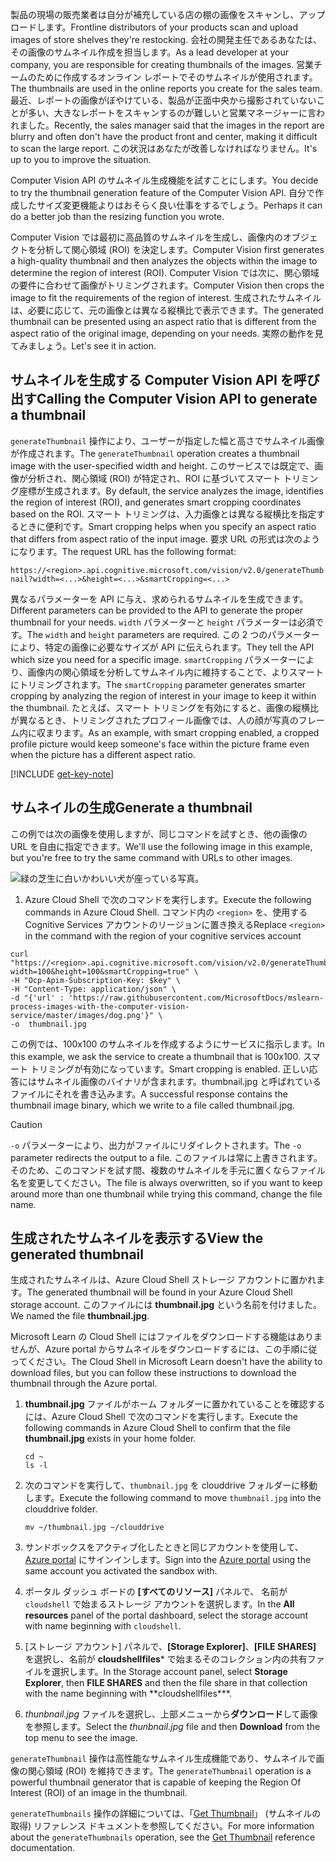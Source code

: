 <span data-ttu-id="ee0ee-101">製品の現場の販売業者は自分が補充している店の棚の画像をスキャンし、アップロードします。</span><span class="sxs-lookup"><span data-stu-id="ee0ee-101">Frontline distributors of your products scan and upload images of store shelves they're restocking.</span></span> <span data-ttu-id="ee0ee-102">会社の開発主任であるあなたは、その画像のサムネイル作成を担当します。</span><span class="sxs-lookup"><span data-stu-id="ee0ee-102">As a lead developer at your company, you are responsible for creating thumbnails of the images.</span></span> <span data-ttu-id="ee0ee-103">営業チームのために作成するオンライン レポートでそのサムネイルが使用されます。</span><span class="sxs-lookup"><span data-stu-id="ee0ee-103">The thumbnails are used in the online reports you create for the sales team.</span></span> <span data-ttu-id="ee0ee-104">最近、レポートの画像がぼやけている、製品が正面中央から撮影されていないことが多い、大きなレポートをスキャンするのが難しいと営業マネージャーに言われました。</span><span class="sxs-lookup"><span data-stu-id="ee0ee-104">Recently, the sales manager said that the images in the report are blurry and often don't have the product front and center, making it difficult to scan the large report.</span></span> <span data-ttu-id="ee0ee-105">この状況はあなたが改善しなければなりません。</span><span class="sxs-lookup"><span data-stu-id="ee0ee-105">It's up to you to improve the situation.</span></span>

<span data-ttu-id="ee0ee-106">Computer Vision API のサムネイル生成機能を試すことにします。</span><span class="sxs-lookup"><span data-stu-id="ee0ee-106">You decide to try the thumbnail generation feature of the Computer Vision API.</span></span> <span data-ttu-id="ee0ee-107">自分で作成したサイズ変更機能よりはおそらく良い仕事をするでしょう。</span><span class="sxs-lookup"><span data-stu-id="ee0ee-107">Perhaps it can do a better job than the resizing function you wrote.</span></span>

<span data-ttu-id="ee0ee-108">Computer Vision では最初に高品質のサムネイルを生成し、画像内のオブジェクトを分析して関心領域 (ROI) を決定します。</span><span class="sxs-lookup"><span data-stu-id="ee0ee-108">Computer Vision first generates a high-quality thumbnail and then analyzes the objects within the image to determine the region of interest (ROI).</span></span> <span data-ttu-id="ee0ee-109">Computer Vision では次に、関心領域の要件に合わせて画像がトリミングされます。</span><span class="sxs-lookup"><span data-stu-id="ee0ee-109">Computer Vision then crops the image to fit the requirements of the region of interest.</span></span> <span data-ttu-id="ee0ee-110">生成されたサムネイルは、必要に応じて、元の画像とは異なる縦横比で表示できます。</span><span class="sxs-lookup"><span data-stu-id="ee0ee-110">The generated thumbnail can be presented using an aspect ratio that is different from the aspect ratio of the original image, depending on your needs.</span></span> <span data-ttu-id="ee0ee-111">実際の動作を見てみましょう。</span><span class="sxs-lookup"><span data-stu-id="ee0ee-111">Let's see it in action.</span></span>

## <a name="calling-the-computer-vision-api-to-generate-a-thumbnail"></a><span data-ttu-id="ee0ee-112">サムネイルを生成する Computer Vision API を呼び出す</span><span class="sxs-lookup"><span data-stu-id="ee0ee-112">Calling the Computer Vision API to generate a thumbnail</span></span>

<span data-ttu-id="ee0ee-113">`generateThumbnail` 操作により、ユーザーが指定した幅と高さでサムネイル画像が作成されます。</span><span class="sxs-lookup"><span data-stu-id="ee0ee-113">The `generateThumbnail` operation creates a thumbnail image with the user-specified width and height.</span></span> <span data-ttu-id="ee0ee-114">このサービスでは既定で、画像が分析され、関心領域 (ROI) が特定され、ROI に基づいてスマート トリミング座標が生成されます。</span><span class="sxs-lookup"><span data-stu-id="ee0ee-114">By default, the service analyzes the image, identifies the region of interest (ROI), and generates smart cropping coordinates based on the ROI.</span></span> <span data-ttu-id="ee0ee-115">スマート トリミングは、入力画像とは異なる縦横比を指定するときに便利です。</span><span class="sxs-lookup"><span data-stu-id="ee0ee-115">Smart cropping helps when you specify an aspect ratio that differs from aspect ratio of the input image.</span></span> <span data-ttu-id="ee0ee-116">要求 URL の形式は次のようになります。</span><span class="sxs-lookup"><span data-stu-id="ee0ee-116">The request URL has the following format:</span></span>

`https://<region>.api.cognitive.microsoft.com/vision/v2.0/generateThumbnail?width=<...>&height=<...>&smartCropping=<...>`

<span data-ttu-id="ee0ee-117">異なるパラメーターを API に与え、求められるサムネイルを生成できます。</span><span class="sxs-lookup"><span data-stu-id="ee0ee-117">Different parameters can be provided to the API to generate the proper thumbnail for your needs.</span></span> <span data-ttu-id="ee0ee-118">`width` パラメーターと `height` パラメーターは必須です。</span><span class="sxs-lookup"><span data-stu-id="ee0ee-118">The `width` and `height` parameters are required.</span></span> <span data-ttu-id="ee0ee-119">この 2 つのパラメーターにより、特定の画像に必要なサイズが API に伝えられます。</span><span class="sxs-lookup"><span data-stu-id="ee0ee-119">They tell the API which size you need for a specific image.</span></span> <span data-ttu-id="ee0ee-120">`smartCropping` パラメーターにより、画像内の関心領域を分析してサムネイル内に維持することで、よりスマートにトリミングされます。</span><span class="sxs-lookup"><span data-stu-id="ee0ee-120">The `smartCropping` parameter generates smarter cropping by analyzing the region of interest in your image to keep it within the thumbnail.</span></span> <span data-ttu-id="ee0ee-121">たとえば、スマート トリミングを有効にすると、画像の縦横比が異なるとき、トリミングされたプロフィール画像では、人の顔が写真のフレーム内に収まります。</span><span class="sxs-lookup"><span data-stu-id="ee0ee-121">As an example, with smart cropping enabled, a cropped profile picture would keep someone's face within the picture frame even when the picture has a different aspect ratio.</span></span>

[!INCLUDE [get-key-note](./get-key.md)]

## <a name="generate-a-thumbnail"></a><span data-ttu-id="ee0ee-122">サムネイルの生成</span><span class="sxs-lookup"><span data-stu-id="ee0ee-122">Generate a thumbnail</span></span>

<span data-ttu-id="ee0ee-123">この例では次の画像を使用しますが、同じコマンドを試すとき、他の画像の URL を自由に指定できます。</span><span class="sxs-lookup"><span data-stu-id="ee0ee-123">We'll use the following image in this example, but you're free to try the same command with URLs to other images.</span></span> 

![緑の芝生に白いかわいい犬が座っている写真。](../media/4-dog.png)

1. <span data-ttu-id="ee0ee-125">Azure Cloud Shell で次のコマンドを実行します。</span><span class="sxs-lookup"><span data-stu-id="ee0ee-125">Execute the following commands in Azure Cloud Shell.</span></span> <span data-ttu-id="ee0ee-126">コマンド内の `<region>` を、使用する Cognitive Services アカウントのリージョンに置き換える</span><span class="sxs-lookup"><span data-stu-id="ee0ee-126">Replace `<region>` in the command with the region of your cognitive services account</span></span>

```azurecli
curl "https://<region>.api.cognitive.microsoft.com/vision/v2.0/generateThumbnail?width=100&height=100&smartCropping=true" \
-H "Ocp-Apim-Subscription-Key: $key" \
-H "Content-Type: application/json" \
-d "{'url' : 'https://raw.githubusercontent.com/MicrosoftDocs/mslearn-process-images-with-the-computer-vision-service/master/images/dog.png'}" \
-o  thumbnail.jpg
```

<span data-ttu-id="ee0ee-127">この例では、100x100 のサムネイルを作成するようにサービスに指示します。</span><span class="sxs-lookup"><span data-stu-id="ee0ee-127">In this example, we ask the service to create a thumbnail that is 100x100.</span></span> <span data-ttu-id="ee0ee-128">スマート トリミングが有効になっています。</span><span class="sxs-lookup"><span data-stu-id="ee0ee-128">Smart cropping is enabled.</span></span> <span data-ttu-id="ee0ee-129">正しい応答にはサムネイル画像のバイナリが含まれます。thumbnail.jpg と呼ばれているファイルにそれを書き込みます。</span><span class="sxs-lookup"><span data-stu-id="ee0ee-129">A successful response contains the thumbnail image binary, which we write to a file called thumbnail.jpg.</span></span>

> [!CAUTION]
> <span data-ttu-id="ee0ee-130">`-o` パラメーターにより、出力がファイルにリダイレクトされます。</span><span class="sxs-lookup"><span data-stu-id="ee0ee-130">The `-o` parameter redirects the output to a file.</span></span> <span data-ttu-id="ee0ee-131">このファイルは常に上書きされます。そのため、このコマンドを試す間、複数のサムネイルを手元に置くならファイル名を変更してください。</span><span class="sxs-lookup"><span data-stu-id="ee0ee-131">The file is always overwritten, so if you want to keep around  more than one thumbnail while trying this command, change the file name.</span></span>

## <a name="view-the-generated-thumbnail"></a><span data-ttu-id="ee0ee-132">生成されたサムネイルを表示する</span><span class="sxs-lookup"><span data-stu-id="ee0ee-132">View the generated thumbnail</span></span>

<span data-ttu-id="ee0ee-133">生成されたサムネイルは、Azure Cloud Shell ストレージ アカウントに置かれます。</span><span class="sxs-lookup"><span data-stu-id="ee0ee-133">The generated thumbnail will be found in your Azure Cloud Shell storage account.</span></span> <span data-ttu-id="ee0ee-134">このファイルには **thumbnail.jpg** という名前を付けました。</span><span class="sxs-lookup"><span data-stu-id="ee0ee-134">We named the file **thumbnail.jpg**.</span></span> 

<span data-ttu-id="ee0ee-135">Microsoft Learn の Cloud Shell にはファイルをダウンロードする機能はありませんが、Azure portal からサムネイルをダウンロードするには、この手順に従ってください。</span><span class="sxs-lookup"><span data-stu-id="ee0ee-135">The Cloud Shell in Microsoft Learn doesn't have the ability to download files, but you can follow these instructions to download the thumbnail through the Azure portal.</span></span>

1. <span data-ttu-id="ee0ee-136">**thumbnail.jpg** ファイルがホーム フォルダーに置かれていることを確認するには、Azure Cloud Shell で次のコマンドを実行します。</span><span class="sxs-lookup"><span data-stu-id="ee0ee-136">Execute the following commands in Azure Cloud Shell to confirm that the file **thumbnail.jpg** exists in your home folder.</span></span>

    ```azurecli
    cd ~
    ls -l
    ```

    

1. <span data-ttu-id="ee0ee-137">次のコマンドを実行して、`thumbnail.jpg` を clouddrive フォルダーに移動します。</span><span class="sxs-lookup"><span data-stu-id="ee0ee-137">Execute the following command to move `thumbnail.jpg` into the clouddrive folder.</span></span>

    ```azurecli
    mv ~/thumbnail.jpg ~/clouddrive
    ```
1. <span data-ttu-id="ee0ee-138">サンドボックスをアクティブ化したときと同じアカウントを使用して、[Azure portal](https://portal.azure.com/triplecrownlabs.onmicrosoft.com?azure-portal=true) にサインインします。</span><span class="sxs-lookup"><span data-stu-id="ee0ee-138">Sign into the [Azure portal](https://portal.azure.com/triplecrownlabs.onmicrosoft.com?azure-portal=true) using the same account you activated the sandbox with.</span></span>
1. <span data-ttu-id="ee0ee-139">ポータル ダッシュ ボードの **[すべてのリソース]** パネルで、 名前が `cloudshell` で始まるストレージ アカウントを選択します。</span><span class="sxs-lookup"><span data-stu-id="ee0ee-139">In the **All resources** panel of the portal dashboard, select the storage account with name beginning with `cloudshell`.</span></span> 
1. <span data-ttu-id="ee0ee-140">[ストレージ アカウント] パネルで、**[Storage Explorer]**、**[FILE SHARES]** を選択し、名前が **cloudshellfiles**\* で始まるそのコレクション内の共有ファイルを選択します。</span><span class="sxs-lookup"><span data-stu-id="ee0ee-140">In the Storage account panel, select **Storage Explorer**, then **FILE SHARES** and then the file share in that collection with the name beginning with \*\*cloudshellfiles\*\*\*.</span></span>
1. <span data-ttu-id="ee0ee-141">*thunbnail.jpg* ファイルを選択し、上部メニューから**ダウンロード**して画像を参照します。</span><span class="sxs-lookup"><span data-stu-id="ee0ee-141">Select the *thunbnail.jpg* file and then **Download** from the top menu to see the image.</span></span>

<span data-ttu-id="ee0ee-142">`generateThumbnail` 操作は高性能なサムネイル生成機能であり、サムネイルで画像の関心領域 (ROI) を維持できます。</span><span class="sxs-lookup"><span data-stu-id="ee0ee-142">The `generateThumbnail` operation is a powerful thumbnail generator that is capable of keeping the Region Of Interest (ROI) of an image in the thumbnail.</span></span>

<span data-ttu-id="ee0ee-143">`generateThumbnails` 操作の詳細については、「[Get Thumbnail](https://westus.dev.cognitive.microsoft.com/docs/services/5adf991815e1060e6355ad44/operations/56f91f2e778daf14a499e1fb)」 (サムネイルの取得) リファレンス ドキュメントを参照してください。</span><span class="sxs-lookup"><span data-stu-id="ee0ee-143">For more information about the `generateThumbnails` operation, see the [Get Thumbnail](https://westus.dev.cognitive.microsoft.com/docs/services/5adf991815e1060e6355ad44/operations/56f91f2e778daf14a499e1fb) reference documentation.</span></span>